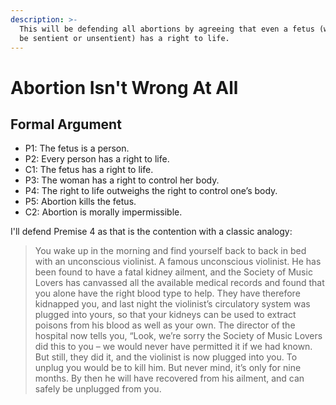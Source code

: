 ```yaml
---
description: >-
  This will be defending all abortions by agreeing that even a fetus (whether it
  be sentient or unsentient) has a right to life.
---
```


# Abortion Isn't Wrong At All

## Formal Argument

* P1: The fetus is a person.&#x20;
* P2: Every person has a right to life.&#x20;
* C1: The fetus has a right to life.&#x20;
* P3: The woman has a right to control her body.&#x20;
* P4: The right to life outweighs the right to control one’s body.&#x20;
* P5: Abortion kills the fetus.&#x20;
* C2: Abortion is morally impermissible.

I'll defend Premise 4 as that is the contention with a classic analogy:

> You wake up in the morning and find yourself back to back in bed with an unconscious violinist. A famous unconscious violinist. He has been found to have a fatal kidney ailment, and the Society of Music Lovers has canvassed all the available medical records and found that you alone have the right blood type to help. They have therefore kidnapped you, and last night the violinist’s circulatory system was plugged into yours, so that your kidneys can be used to extract poisons from his blood as well as your own. The director of the hospital now tells you, “Look, we’re sorry the Society of Music Lovers did this to you – we would never have permitted it if we had known. But still, they did it, and the violinist is now plugged into you. To unplug you would be to kill him. But never mind, it’s only for nine months. By then he will have recovered from his ailment, and can safely be unplugged from you.

